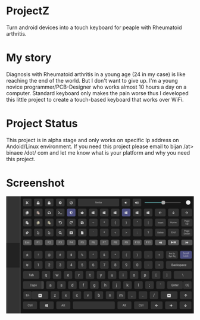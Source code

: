 # ProjectZ
Turn android devices into a touch keyboard for peaple with Rheumatoid arthritis.

# My story
Diagnosis with Rheumatoid arthritis in a young age (24 in my case) is like reaching the end of the world. But I don't want to give up. I'm a young novice programmer/PCB-Designer who works almost 10 hours a day on a computer. Standard keyboard only makes the pain worse thus I developed this little project to create a touch-based keyboard that works over WiFi.

# Project Status
This project is in alpha stage and only works on specific Ip address on Andoid/Linux environment. If you need this project please email to bijan /at> binaee /dot/ com and let me know what is your platform and why you need this project.


# Screenshot 
![alt text](https://raw.githubusercontent.com/bijanbina/ProjectZ/master/res/Screenshot.png)
